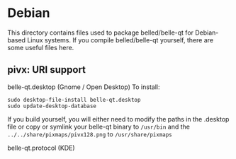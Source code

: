 
Debian
====================
This directory contains files used to package belled/belle-qt
for Debian-based Linux systems. If you compile belled/belle-qt yourself, there are some useful files here.

## pivx: URI support ##


belle-qt.desktop  (Gnome / Open Desktop)
To install:

	sudo desktop-file-install belle-qt.desktop
	sudo update-desktop-database

If you build yourself, you will either need to modify the paths in
the .desktop file or copy or symlink your belle-qt binary to `/usr/bin`
and the `../../share/pixmaps/pivx128.png` to `/usr/share/pixmaps`

belle-qt.protocol (KDE)

